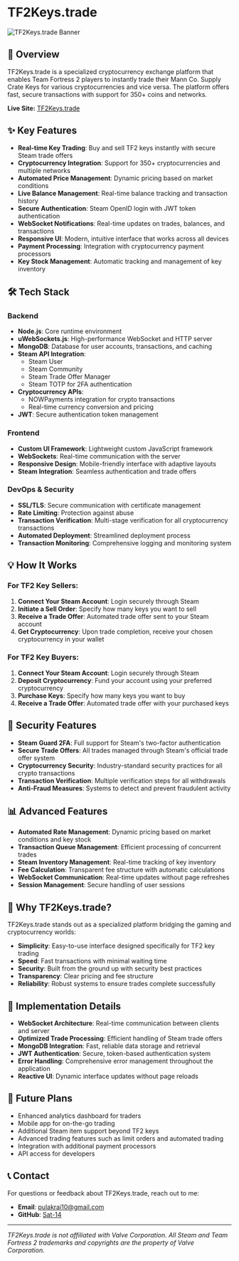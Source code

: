 # TF2Keys.trade

![TF2Keys.trade Banner](https://img.shields.io/badge/TF2Keys.trade-Steam%20Keys%20to%20Crypto-FFAA32)

## 🚀 Overview

TF2Keys.trade is a specialized cryptocurrency exchange platform that enables Team Fortress 2 players to instantly trade their Mann Co. Supply Crate Keys for various cryptocurrencies and vice versa. The platform offers fast, secure transactions with support for 350+ coins and networks.



**Live Site:** [TF2Keys.trade](https://tf2keys.trade)

## ✨ Key Features

- **Real-time Key Trading**: Buy and sell TF2 keys instantly with secure Steam trade offers
- **Cryptocurrency Integration**: Support for 350+ cryptocurrencies and multiple networks
- **Automated Price Management**: Dynamic pricing based on market conditions
- **Live Balance Management**: Real-time balance tracking and transaction history
- **Secure Authentication**: Steam OpenID login with JWT token authentication
- **WebSocket Notifications**: Real-time updates on trades, balances, and transactions
- **Responsive UI**: Modern, intuitive interface that works across all devices
- **Payment Processing**: Integration with cryptocurrency payment processors
- **Key Stock Management**: Automatic tracking and management of key inventory

## 🛠️ Tech Stack

### Backend
- **Node.js**: Core runtime environment
- **uWebSockets.js**: High-performance WebSocket and HTTP server
- **MongoDB**: Database for user accounts, transactions, and caching
- **Steam API Integration**:
  - Steam User
  - Steam Community
  - Steam Trade Offer Manager
  - Steam TOTP for 2FA authentication
- **Cryptocurrency APIs**:
  - NOWPayments integration for crypto transactions
  - Real-time currency conversion and pricing
- **JWT**: Secure authentication token management

### Frontend
- **Custom UI Framework**: Lightweight custom JavaScript framework
- **WebSockets**: Real-time communication with the server
- **Responsive Design**: Mobile-friendly interface with adaptive layouts
- **Steam Integration**: Seamless authentication and trade offers

### DevOps & Security
- **SSL/TLS**: Secure communication with certificate management
- **Rate Limiting**: Protection against abuse
- **Transaction Verification**: Multi-stage verification for all cryptocurrency transactions
- **Automated Deployment**: Streamlined deployment process
- **Transaction Monitoring**: Comprehensive logging and monitoring system

## 💡 How It Works

### For TF2 Key Sellers:
1. **Connect Your Steam Account**: Login securely through Steam
2. **Initiate a Sell Order**: Specify how many keys you want to sell
3. **Receive a Trade Offer**: Automated trade offer sent to your Steam account
4. **Get Cryptocurrency**: Upon trade completion, receive your chosen cryptocurrency in your wallet

### For TF2 Key Buyers:
1. **Connect Your Steam Account**: Login securely through Steam
2. **Deposit Cryptocurrency**: Fund your account using your preferred cryptocurrency
3. **Purchase Keys**: Specify how many keys you want to buy
4. **Receive a Trade Offer**: Automated trade offer with your purchased keys

## 🔐 Security Features

- **Steam Guard 2FA**: Full support for Steam's two-factor authentication
- **Secure Trade Offers**: All trades managed through Steam's official trade offer system
- **Cryptocurrency Security**: Industry-standard security practices for all crypto transactions
- **Transaction Verification**: Multiple verification steps for all withdrawals
- **Anti-Fraud Measures**: Systems to detect and prevent fraudulent activity

## 📊 Advanced Features

- **Automated Rate Management**: Dynamic pricing based on market conditions and key stock
- **Transaction Queue Management**: Efficient processing of concurrent trades
- **Steam Inventory Management**: Real-time tracking of key inventory
- **Fee Calculation**: Transparent fee structure with automatic calculations
- **WebSocket Communication**: Real-time updates without page refreshes
- **Session Management**: Secure handling of user sessions

## 🌟 Why TF2Keys.trade?

TF2Keys.trade stands out as a specialized platform bridging the gaming and cryptocurrency worlds:

- **Simplicity**: Easy-to-use interface designed specifically for TF2 key trading
- **Speed**: Fast transactions with minimal waiting time
- **Security**: Built from the ground up with security best practices
- **Transparency**: Clear pricing and fee structure
- **Reliability**: Robust systems to ensure trades complete successfully

## 🔧 Implementation Details

- **WebSocket Architecture**: Real-time communication between clients and server
- **Optimized Trade Processing**: Efficient handling of Steam trade offers
- **MongoDB Integration**: Fast, reliable data storage and retrieval
- **JWT Authentication**: Secure, token-based authentication system
- **Error Handling**: Comprehensive error management throughout the application
- **Reactive UI**: Dynamic interface updates without page reloads

## 📝 Future Plans

- Enhanced analytics dashboard for traders
- Mobile app for on-the-go trading
- Additional Steam item support beyond TF2 keys
- Advanced trading features such as limit orders and automated trading
- Integration with additional payment processors
- API access for developers

## 📞 Contact

For questions or feedback about TF2Keys.trade, reach out to me:

- **Email**: [pulakrai10@gmail.com](mailto:pulakrai10@gmail.com)
- **GitHub**: [Sat-14](https://github.com/Sat-14)

---

*TF2Keys.trade is not affiliated with Valve Corporation. All Steam and Team Fortress 2 trademarks and copyrights are the property of Valve Corporation.*
